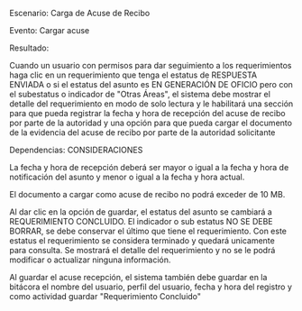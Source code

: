 Escenario:
	Carga de Acuse de Recibo

Evento:
	Cargar acuse

Resultado:


Cuando un usuario con permisos para dar seguimiento a los requerimientos haga clic en un requerimiento que tenga el estatus de RESPUESTA ENVIADA o si el estatus del asunto es EN GENERACIÓN DE OFICIO pero con el subestatus o indicador de "Otras Áreas", el sistema debe mostrar el detalle del requerimiento en modo de solo lectura y le habilitará una sección para que pueda registrar la fecha y hora de recepción del acuse de recibo por parte de la autoridad y una opción para que pueda cargar el documento de la evidencia del acuse de recibo por parte de la autoridad solicitante



Dependencias:
CONSIDERACIONES

La fecha y hora de recepción deberá ser mayor o igual a la fecha y hora de notificación del asunto y menor o igual a la fecha y hora actual.

El documento a cargar como acuse de recibo no podrá exceder de 10 MB.

Al dar clic en la opción de guardar, el estatus del asunto se cambiará a REQUERIMIENTO CONCLUIDO. El indicador o sub estatus NO SE DEBE BORRAR, se debe conservar el último que tiene el requerimiento. 
Con este estatus el requerimiento se considera terminado y quedará unicamente para consulta. Se mostrará el detalle del requerimiento y no se le podrá modificar o actualizar ninguna información.

Al guardar el acuse recepción, el sistema también debe guardar en la bitácora el nombre del usuario, perfil del usuario, fecha y hora del registro y como actividad guardar "Requerimiento Concluido"